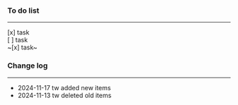 









### To do list
---
[x] task  
[ ] task  
~[x] task~  

### Change log

---
- 2024-11-17          tw          added new items  
- 2024-11-13          tw          deleted old items  